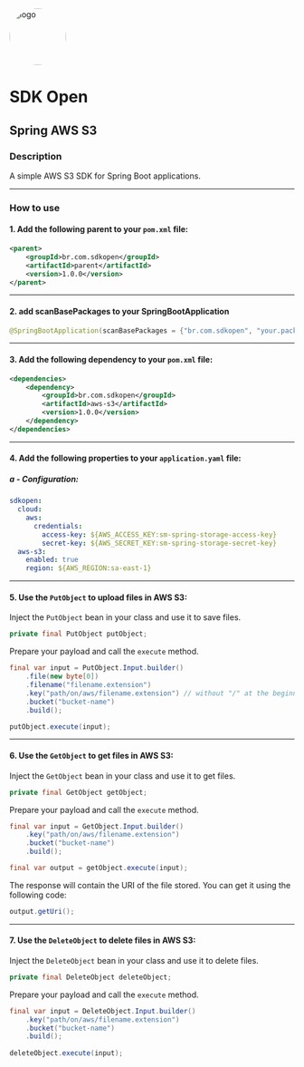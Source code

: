 <img src="https://github.com/user-attachments/assets/801ecb0c-455c-41a8-bb52-15d4318f2e78" alt="logo" width="100" style="border-radius: 50%;" />

# SDK Open
## Spring AWS S3

### Description
A simple AWS S3 SDK for Spring Boot applications.

___

### How to use
#### 1. Add the following parent to your `pom.xml` file:

```xml
<parent>
    <groupId>br.com.sdkopen</groupId>
    <artifactId>parent</artifactId>
    <version>1.0.0</version>
</parent>
```
___

#### 2. add scanBasePackages to your SpringBootApplication
```java
@SpringBootApplication(scanBasePackages = {"br.com.sdkopen", "your.package.name.here"})
```
___

#### 3. Add the following dependency to your `pom.xml` file:

```xml
<dependencies>
    <dependency>
        <groupId>br.com.sdkopen</groupId>
        <artifactId>aws-s3</artifactId>
        <version>1.0.0</version>
    </dependency>
</dependencies>
```

___

#### 4. Add the following properties to your `application.yaml` file:

##### a - Configuration:

```yaml
sdkopen:
  cloud:
    aws:
      credentials:
        access-key: ${AWS_ACCESS_KEY:sm-spring-storage-access-key}
        secret-key: ${AWS_SECRET_KEY:sm-spring-storage-secret-key}
  aws-s3:
    enabled: true
    region: ${AWS_REGION:sa-east-1}
```
___

#### 5. Use the `PutObject` to upload files in AWS S3:

Inject the `PutObject` bean in your class and use it to save files.
```java
private final PutObject putObject;
```

Prepare your payload and call the `execute` method.

```java
final var input = PutObject.Input.builder()
    .file(new byte[0])
    .filename("filename.extension")
    .key("path/on/aws/filename.extension") // without "/" at the beginning and at the end
    .bucket("bucket-name")
    .build();

putObject.execute(input);
```
___

#### 6. Use the `GetObject` to get files in AWS S3:

Inject the `GetObject` bean in your class and use it to get files.
```java
private final GetObject getObject;
```

Prepare your payload and call the `execute` method.

```java
final var input = GetObject.Input.builder()
    .key("path/on/aws/filename.extension")
    .bucket("bucket-name")
    .build();

final var output = getObject.execute(input);
```

The response will contain the URI of the file stored. You can get it using the following code:

```java
output.getUri();
```
___

#### 7. Use the `DeleteObject` to delete files in AWS S3:

Inject the `DeleteObject` bean in your class and use it to delete files.
```java
private final DeleteObject deleteObject;
```

Prepare your payload and call the `execute` method.

```java
final var input = DeleteObject.Input.builder()
    .key("path/on/aws/filename.extension")
    .bucket("bucket-name")    
    .build();
    
deleteObject.execute(input);
```
